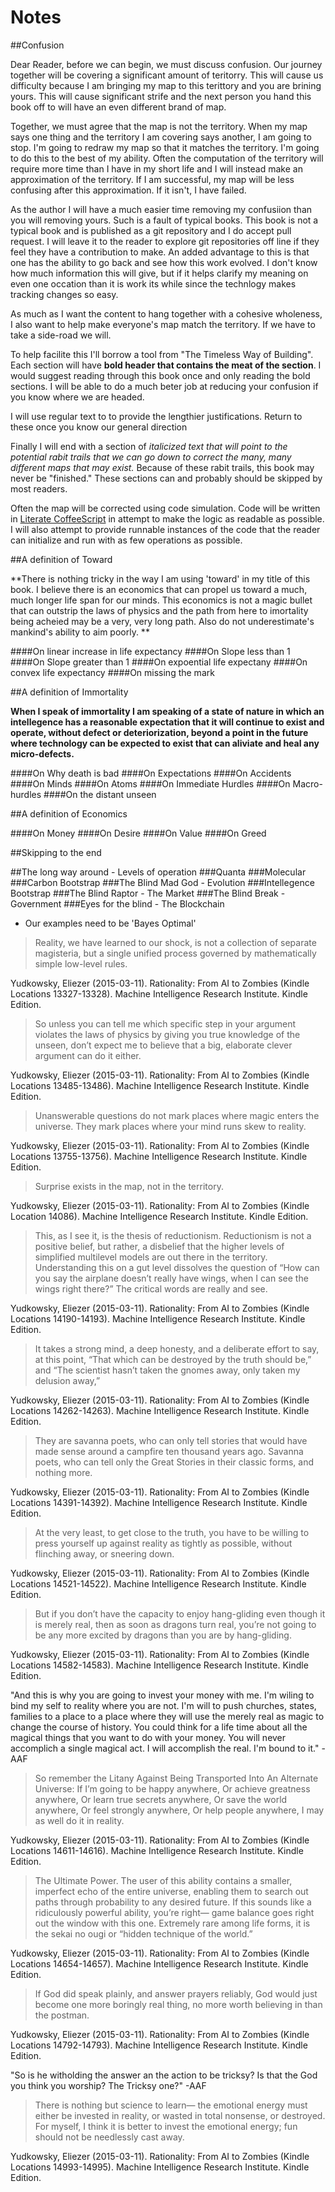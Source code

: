 # Notes

##Confusion

Dear Reader, before we can begin, we must discuss confusion.  Our journey together will be covering a significant amount of teritorry.  This will cause us difficulty because I am bringing my map to this terittory and you are brining yours.  This will cause significant strife and the next person you hand this book off to will have an even different brand of map.

Together, we must agree that the map is not the territory.  When my map says one thing and the territory I am covering says another, I am going to stop.  I'm going to redraw my map so that it matches the territory.  I'm going to do this to the best of my ability.  Often the computation of the territory will require more time than I have in my short life and I will instead make an approximation of the territory.  If I am successful, my map will be less confusing after this approximation.  If it isn't, I have failed.

As the author I will have a much easier time removing my confusiion than you will removing yours.  Such is a fault of typical books.  This book is not a typical book and is published as a git repository and I do accept pull request.  I will leave it to the reader to explore git repositories off line if they feel they have a contribution to make.  An added advantage to this is that one has the ability to go back and see how this work evolved.  I don't know how much information this will give, but if it helps clarify my meaning on even one occation than it is work its while since the technlogy makes tracking changes so easy.

As much as I want the content to hang together with a cohesive wholeness, I also want to help make everyone's map match the territory.  If we have to take a side-road we will.

To help facilite this I'll borrow a tool from "The Timeless Way of Building".  Each section will have **bold header that contains the meat of the section**. I would suggest reading through this book once and only reading the bold sections.  I will be able to do a much beter job at reducing your confusion if you know where we are headed.

I will use regular text to to provide the lengthier justifications.  Return to these once you know our general direction

Finally I will end with a section of *italicized text that will point to the potential rabit trails that we can go down to correct the many, many different maps that may exist.*  Because of these rabit trails, this book may never be "finished."  These sections can and probably should be skipped by most readers.

Often the map will be corrected using code simulation.  Code will be written in [Literate CoffeeScript](http://coffeescript.org/#literate) in attempt to make the logic as readable as possible.  I will also attempt to provide runnable instances of the code that the reader can initialize and run with as few operations as possible.

##A definition of Toward

**There is nothing tricky in the way I am using 'toward' in my title of this book.  I believe there is an economics that can propel us toward a much, much longer life span for our minds.  This economics is not a magic bullet that can outstrip the laws of physics and the path from here to imortality being acheied may be a very, very long path. Also do not underestimate's mankind's ability to aim poorly. **

####On linear increase in life expectancy
####On Slope less than 1
####On Slope greater than 1
####On expoential life expectany
####On convex life expectancy
####On missing the mark

##A definition of Immortality

**When I speak of immortality I am speaking of a state of nature in which an intellegence has a reasonable expectation that it will continue to exist and operate, without defect or deteriorization, beyond a point in the future where technology can be expected to exist that can aliviate and heal any micro-defects.**

####On Why death is bad
####On Expectations
####On Accidents
####On Minds
####On Atoms
####On Immediate Hurdles
####On Macro-hurdles
####On the distant unseen


##A definition of Economics

####On Money
####On Desire
####On Value
####On Greed

##Skipping to the end

##The long way around - Levels of operation
###Quanta
###Molecular
###Carbon Bootstrap
###The Blind Mad God - Evolution
###Intellegence Bootstrap
###The Blind Raptor - The Market
###The Blind Break - Government
###Eyes for the blind - The Blockchain


- Our examples need to be 'Bayes Optimal'


> Reality, we have learned to our shock, is not a collection of separate magisteria, but a single unified process governed by mathematically simple low-level rules.


Yudkowsky, Eliezer (2015-03-11). Rationality: From AI to Zombies (Kindle Locations 13327-13328). Machine Intelligence Research Institute. Kindle Edition.

> So unless you can tell me which specific step in your argument violates the laws of physics by giving you true knowledge of the unseen, don’t expect me to believe that a big, elaborate clever argument can do it either.

Yudkowsky, Eliezer (2015-03-11). Rationality: From AI to Zombies (Kindle Locations 13485-13486). Machine Intelligence Research Institute. Kindle Edition.

> Unanswerable questions do not mark places where magic enters the universe. They mark places where your mind runs skew to reality.

Yudkowsky, Eliezer (2015-03-11). Rationality: From AI to Zombies (Kindle Locations 13755-13756). Machine Intelligence Research Institute. Kindle Edition.

> Surprise exists in the map, not in the territory.

Yudkowsky, Eliezer (2015-03-11). Rationality: From AI to Zombies (Kindle Location 14086). Machine Intelligence Research Institute. Kindle Edition.

> This, as I see it, is the thesis of reductionism. Reductionism is not a positive belief, but rather, a disbelief that the higher levels of simplified multilevel models are out there in the territory. Understanding this on a gut level dissolves the question of “How can you say the airplane doesn’t really have wings, when I can see the wings right there?” The critical words are really and see.

Yudkowsky, Eliezer (2015-03-11). Rationality: From AI to Zombies (Kindle Locations 14190-14193). Machine Intelligence Research Institute. Kindle Edition.

> It takes a strong mind, a deep honesty, and a deliberate effort to say, at this point, “That which can be destroyed by the truth should be,” and “The scientist hasn’t taken the gnomes away, only taken my delusion away,”

Yudkowsky, Eliezer (2015-03-11). Rationality: From AI to Zombies (Kindle Locations 14262-14263). Machine Intelligence Research Institute. Kindle Edition.

> They are savanna poets, who can only tell stories that would have made sense around a campfire ten thousand years ago. Savanna poets, who can tell only the Great Stories in their classic forms, and nothing more.

Yudkowsky, Eliezer (2015-03-11). Rationality: From AI to Zombies (Kindle Locations 14391-14392). Machine Intelligence Research Institute. Kindle Edition.

> At the very least, to get close to the truth, you have to be willing to press yourself up against reality as tightly as possible, without flinching away, or sneering down.

Yudkowsky, Eliezer (2015-03-11). Rationality: From AI to Zombies (Kindle Locations 14521-14522). Machine Intelligence Research Institute. Kindle Edition.

> But if you don’t have the capacity to enjoy hang-gliding even though it is merely real, then as soon as dragons turn real, you’re not going to be any more excited by dragons than you are by hang-gliding.

Yudkowsky, Eliezer (2015-03-11). Rationality: From AI to Zombies (Kindle Locations 14582-14583). Machine Intelligence Research Institute. Kindle Edition.

"And this is why you are going to invest your money with me.  I'm wiling to bind my self to reality where you are not.  I'm will to push churches, states, families to a place to a place where they will use the merely real as magic to change the course of history.  You could think for a life time about all the magical things that you want to do with your money.  You will never accomplich a single magical act.  I will accomplish the real.  I'm bound to it." - AAF

> So remember the Litany Against Being Transported Into An Alternate Universe: If I’m going to be happy anywhere, Or achieve greatness anywhere, Or learn true secrets anywhere, Or save the world anywhere, Or feel strongly anywhere, Or help people anywhere, I may as well do it in reality.

Yudkowsky, Eliezer (2015-03-11). Rationality: From AI to Zombies (Kindle Locations 14611-14616). Machine Intelligence Research Institute. Kindle Edition.

> The Ultimate Power. The user of this ability contains a smaller, imperfect echo of the entire universe, enabling them to search out paths through probability to any desired future. If this sounds like a ridiculously powerful ability, you’re right— game balance goes right out the window with this one. Extremely rare among life forms, it is the sekai no ougi or “hidden technique of the world.”

Yudkowsky, Eliezer (2015-03-11). Rationality: From AI to Zombies (Kindle Locations 14654-14657). Machine Intelligence Research Institute. Kindle Edition.

> If God did speak plainly, and answer prayers reliably, God would just become one more boringly real thing, no more worth believing in than the postman.

Yudkowsky, Eliezer (2015-03-11). Rationality: From AI to Zombies (Kindle Locations 14792-14793). Machine Intelligence Research Institute. Kindle Edition.

"So is he witholding the answer an the action to be tricksy?  Is that the God you think you worship?  The Tricksy one?" -AAF

> There is nothing but science to learn— the emotional energy must either be invested in reality, or wasted in total nonsense, or destroyed. For myself, I think it is better to invest the emotional energy; fun should not be needlessly cast away.

Yudkowsky, Eliezer (2015-03-11). Rationality: From AI to Zombies (Kindle Locations 14993-14995). Machine Intelligence Research Institute. Kindle Edition. 

